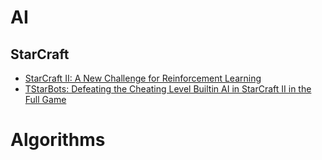 # AI

## StarCraft

* [StarCraft II: A New Challenge for Reinforcement Learning](https://arxiv.org/pdf/1708.04782.pdf)
* [TStarBots: Defeating the Cheating Level Builtin AI in StarCraft II in the Full Game](https://arxiv.org/pdf/1809.07193.pdf)

# Algorithms